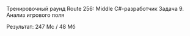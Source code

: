 Тренировочный раунд Route 256: Middle С#-разработчик
Задача 9. Анализ игрового поля

Результат: 247 Мс / 48 Мб
